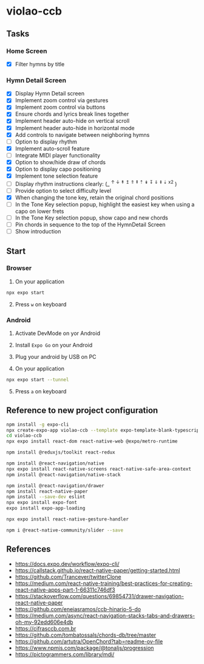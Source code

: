 # violao-ccb

## Tasks

### Home Screen

- ☒ Filter hymns by title

### Hymn Detail Screen

- ☒ Display Hymn Detail screen
- ☒ Implement zoom control via gestures
- ☒ Implement zoom control via buttons
- ☒ Ensure chords and lyrics break lines together
- ☒ Implement header auto-hide on vertical scroll
- ☒ Implement header auto-hide in horizontal mode
- ☒ Add controls to navigate between neighboring hymns
- ☐ Option to display rhythm
- ☒ Implement auto-scroll feature
- ☐ Integrate MIDI player functionality
- ☒ Option to show/hide draw of chords
- ☒ Option to display capo positioning
- ☒ Implement tone selection feature
- ☐ Display rhythm instructions clearly: (\_ <sup>↑ ↓ ↟ ↥ ⇑ ⇞ ⇡ ↡ ↧ ⇓ ⇟ ⇣ x2</sup> )
- ☐ Provide option to select difficulty level
- ☒ When changing the tone key, retain the original chord positions
- ☐ In the Tone Key selection popup, highlight the easiest key when using a capo on lower frets
- ☐ In the Tone Key selection popup, show capo and new chords
- ☐ Pin chords in sequence to the top of the HymnDetail Screen
- ☐ Show introduction

## Start

### Browser

1. On your application

```sh
npx expo start
```

2. Press `w` on keyboard

### Android

1. Activate DevMode on yor Android

2. Install `Expo Go` on your Android

3. Plug your android by USB on PC

4. On your application

```sh
npx expo start --tunnel
```

5. Press `a` on keyboard

## Reference to new project configuration

```sh
npm install -g expo-cli
npx create-expo-app violao-ccb --template expo-template-blank-typescript
cd violao-ccb
npx expo install react-dom react-native-web @expo/metro-runtime

npm install @reduxjs/toolkit react-redux

npm install @react-navigation/native
npx expo install react-native-screens react-native-safe-area-context
npm install @react-navigation/native-stack

npm install @react-navigation/drawer
npm install react-native-paper
npm install --save-dev eslint
npx expo install expo-font
expo install expo-app-loading

npx expo install react-native-gesture-handler

npm i @react-native-community/slider --save

```

## References

- https://docs.expo.dev/workflow/expo-cli/
- https://callstack.github.io/react-native-paper/getting-started.html
- https://github.com/Trancever/twitterClone
- https://medium.com/react-native-training/best-practices-for-creating-react-native-apps-part-1-66311c746df3
- https://stackoverflow.com/questions/69854731/drawer-navigation-react-native-paper
- https://github.com/eneiasramos/ccb-hinario-5-do
- https://medium.com/async/react-navigation-stacks-tabs-and-drawers-oh-my-92edd606e4db
- https://cifrasccb.com.br
- https://github.com/tombatossals/chords-db/tree/master
- https://github.com/artutra/OpenChord?tab=readme-ov-file
- https://www.npmjs.com/package/@tonaljs/progression
- https://pictogrammers.com/library/mdi/

